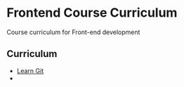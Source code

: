 # Frontend Course Curriculum
Course curriculum for Front-end development

## Curriculum
- [Learn Git](/git)
- 


